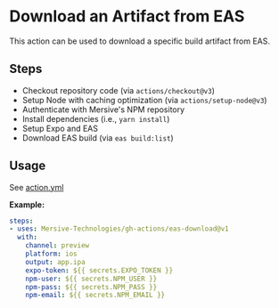# Download an Artifact from EAS

This action can be used to download a specific build artifact from EAS.


## Steps

 - Checkout repository code (via `actions/checkout@v3`)
 - Setup Node with caching optimization (via `actions/setup-node@v3`)
 - Authenticate with Mersive's NPM repository
 - Install dependencies (i.e., `yarn install`)
 - Setup Expo and EAS
 - Download EAS build (via `eas build:list`)

## Usage

See [action.yml](action.yml)

**Example:**

```yaml
steps:
- uses: Mersive-Technologies/gh-actions/eas-download@v1
  with:
    channel: preview
    platform: ios
    output: app.ipa
    expo-token: ${{ secrets.EXPO_TOKEN }}
    npm-user: ${{ secrets.NPM_USER }}
    npm-pass: ${{ secrets.NPM_PASS }}
    npm-email: ${{ secrets.NPM_EMAIL }}
```

